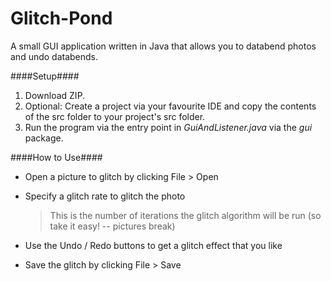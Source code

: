 # Glitch-Pond
A small GUI application written in Java that allows you to databend photos and undo databends.

####Setup####
1. Download ZIP.
2. Optional: Create a project via your favourite IDE and copy the contents of the 
       src folder to your project's src folder.
3. Run the program via the entry point in *GuiAndListener.java* via the *gui* package.

####How to Use####
- Open a picture to glitch by clicking File > Open
- Specify a glitch rate to glitch the photo

  > This is the number of iterations the glitch algorithm will be run (so take it easy! -- pictures break)
  
- Use the Undo / Redo buttons to get a glitch effect that you like
- Save the glitch by clicking File > Save



